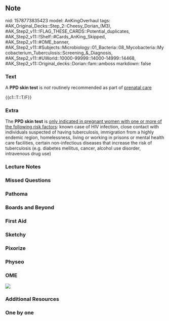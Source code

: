## Note
nid: 1578773835423
model: AnKingOverhaul
tags: #AK_Original_Decks::Step_2::Cheesy_Dorian_(M3), #AK_Step2_v11::!FLAG_THESE_CARDS::Potential_duplicates, #AK_Step2_v11::!Shelf::#Cards_AnKing_Skipped, #AK_Step2_v11::#OME_banner, #AK_Step2_v11::#Subjects::Microbiology::01_Bacteria::08_Mycobacteria::Mycobacterium_Tuberculosis::Screening_&_Diagnosis, #AK_Step2_v11::#UWorld::10000-99999::14000-14999::14468, #AK_Step2_v11::Original_decks::Dorian::fam::amboss
markdown: false

### Text
A <b>PPD skin test</b> is <i>not</i> routinely recommended as part
of <u>prenatal care</u>
<div>
  {{c1::T::T/F}}
</div>

### Extra
<div>
  <div>
    The <b>PPD skin test</b> is <u>only indicated in pregnant women
    with one or more of the following risk factors</u>: known case
    of HIV infection, close contact with individuals suspected of
    having tuberculosis, immigration from a highly endemic region,
    homelessness, living or working in prisons or mental health
    care facilities, certain non-infectious diseases that increase
    the risk of tuberculosis (e.g. diabetes mellitus, cancer,
    alcohol use disorder, intravenous drug use)
  </div>
</div>

### Lecture Notes


### Missed Questions


### Pathoma


### Boards and Beyond


### First Aid


### Sketchy


### Pixorize


### Physeo


### OME
<div class="ome-widget">
  <a href="https://onlinemeded.org?ref=anki"><img src=
  "_OME_AnkiFlashcards_General_7.png"></a>
</div>

### Additional Resources


### One by one

